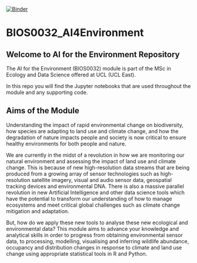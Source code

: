 [![Binder](https://mybinder.org/badge_logo.svg)](https://mybinder.org/v2/gh/MScEcologyAndDataScienceUCL/BIOS0032_AI4Environment/binder)

# BIOS0032_AI4Environment

## Welcome to AI for the Environment Repository

The AI for the Environment (BIOS0032) module is part of the MSc in Ecology and Data Science offered at UCL (UCL East).

In this repo you will find the Jupyter notebooks that are used throughout the module and any supporting code.

## Aims of the Module

Understanding the impact of rapid environmental change on biodiversity, how species are adapting to land use and climate change, and how the degradation of nature impacts people and society is now critical to ensure healthy environments for both people and nature. 

We are currently in the midst of a revolution in how we are monitoring our natural environment and assessing the impact of land use and climate change. This is because of new high-resolution data streams that are being produced from a growing array of sensor technologies such as high-resolution satellite imagery, visual and audio sensor data, geospatial tracking devices and environmental DNA. There is also a massive parallel revolution in new Artificial Intelligence and other data science tools which have the potential to transform our understanding of how to manage ecosystems and meet critical global challenges such as climate change mitigation and adaptation.

But, how do we apply these new tools to analyse these new ecological and environmental data?
This module aims to advance your knowledge and analytical skills in order to progress from obtaining environmental sensor data, to processing, modelling, visualising and inferring wildlife abundance, occupancy and distribution changes in response to climate and land use change using appropriate statistical tools in R and Python.
